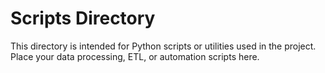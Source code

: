 # Scripts Directory

This directory is intended for Python scripts or utilities used in the project. Place your data processing, ETL, or automation scripts here.
